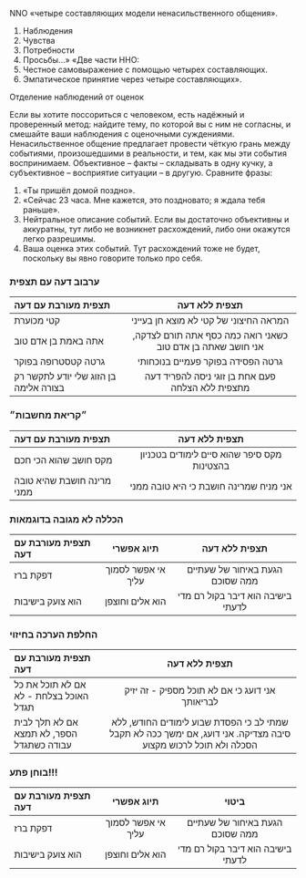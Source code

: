 NNO
«четыре составляющих модели ненасильственного общения».
1. Наблюдения
2. Чувства
3. Потребности
4. Просьбы...»
«Две части ННО:
1. Честное самовыражение с помощью четырех составляющих.
2. Эмпатическое принятие через четыре составляющих».

Отделение наблюдений от оценок

Если вы хотите поссориться с человеком, есть надёжный и проверенный метод: найдите
тему, по которой вы с ним не согласны, и смешайте ваши наблюдения с оценочными
суждениями.
Ненасильственное общение предлагает провести чёткую грань между событиями,
произошедшими в реальности, и тем, как мы эти события воспринимаем. Объективное –
факты – складывать в одну кучку, а субъективное – восприятие ситуации – в другую.
Сравните фразы:
1. «Ты пришёл домой поздно».
2. «Сейчас 23 часа. Мне кажется, это поздновато; я ждала тебя раньше».
1. Нейтральное описание событий. Если вы достаточно объективны и аккуратны, тут
либо не возникнет расхождений, либо они окажутся легко разрешимы.
2. Ваша оценка этих событий. Тут расхождений тоже не будет, поскольку вы явно
говорите только про себя.


### ערבוב דעה עם תצפית
|  תצפית מעורבת עם דעה     | תצפית ללא דעה     | 
| :------------- | :----------: |
|  קטי מכוערת | המראה החיצוני של קטי לא מוצא חן בעייני  | 
| אתה באמת בן אדם טוב   | כשאני רואה כמה כסף אתה תורם לצדקה, אני חושב שאתה בן אדם טוב |
| גרטה קטסטרופה בפוקר   | גרטה הפסידה בפוקר פעמיים בנוכחותי |
| בן הזוג שלי יודע לתקשר רק בצורה אלימה   | פעם אחת בן זוגי ניסה להפריד דעה מתצפית ללא הצלחה |

### ״קריאת מחשבות״
|  תצפית מעורבת עם דעה     | תצפית ללא דעה     | 
| :------------- | :----------: |
|  מקס חושב שהוא הכי חכם  | מקס סיפר שהוא סיים לימודים בטכניון בהצטינות |
| מרינה חושבת שהיא טובה ממני   | אני מניח שמרינה חושבת כי היא טובה ממני |

### הכללה לא מגובה בדוגמאות
| תצפית מעורבת עם דעה     |תיוג אפשרי     | תצפית ללא דעה     | 
| :------------- | :----------: | :----------: |
|  דפקת ברז | אי אפשר לסמוך עליך  | הגעת באיחור של שעתיים ממה שסוכם |
|  הוא צועק בישיבות | הוא אלים וחוצפן  | בישיבה הוא דיבר בקול רם מדי לדעתי |

### החלפת הערכה בחיזוי
|  תצפית מעורבת עם דעה     | תצפית ללא דעה     | 
| :------------- | :----------: |
| אם לא תוכל את כל האוכל בצלחת - לא תגדל   | אני דועג כי אם לא תוכל מספיק - זה יזיק לבריאותך |
| אם לא תלך לבית הספר, לא תמצא עבודה כשתגדל   | שמתי לב כי הפסדת שבוע לימודים החודש, ללא סיבה מצדיקה. אני דועג, אם ימשך ככה לא תקבל הסכלה ולא תוכל לרכוש מקצוע |

### בוחן פתע!!!
| תצפית מעורבת עם דעה     |תיוג אפשרי     | ביטוי     | 
| :------------- | :----------: | :----------: |
|  דפקת ברז | אי אפשר לסמוך עליך  | הגעת באיחור של שעתיים ממה שסוכם |
|  הוא צועק בישיבות | הוא אלים וחוצפן  | בישיבה הוא דיבר בקול רם מדי לדעתי |
